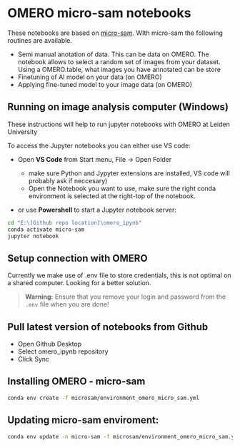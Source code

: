 # OMERO micro-sam notebooks

These notebooks are based on [micro-sam](https://github.com/computational-cell-analytics/micro-sam).
WIth micro-sam the following routines are available.

- Semi manual anotation of data. This can be data on OMERO. The notebook allows to select a random set of images from your dataset. Using a OMERO.table, what images you have annotated can be store
- Finetuning of AI model on your data (on OMERO)
- Applying fine-tuned model to your image data (on OMERO)

## Running on image analysis computer (Windows)

These instructions will help to run jupyter notebooks with OMERO at Leiden University

To access the Jupyter notebooks you can either use VS code:

- Open **VS Code** from Start menu, File -> Open Folder
    - make sure Python and Jypyter extensions are installed, VS code will probably ask if neccesary)
    - Open the Notebook you want to use, make sure the right conda environment is selected at the right-top of the notebook.

 - or use **Powershell** to start a Jupyter notebook server:

```bash
cd "E:\[Github repo location]\omero_ipynb"
conda activate micro-sam
jupyter notebook
```

## Setup connection with OMERO
Currently we make use of .env file to store credentials, this is not optimal on a shared computer. Looking for a better solution.

> **Warning:**
> Ensure that you remove your login and password from the `.env` file when you are done!

## Pull latest version of notebooks from Github

- Open Github Desktop
- Select omero_ipynb repository
- Click Sync

## Installing OMERO - micro-sam
```bash
conda env create -f microsam/environment_omero_micro_sam.yml
```

## Updating micro-sam enviroment:
```bash
conda env update -n micro-sam -f microsam/environment_omero_micro_sam.yml
```
